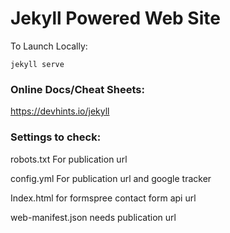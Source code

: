 # Jekyll Powered Web Site

To Launch Locally:
```
jekyll serve
```

### Online Docs/Cheat Sheets:

https://devhints.io/jekyll

### Settings to check:

robots.txt For publication url

config.yml For publication url and google tracker

Index.html for formspree contact form api url

web-manifest.json needs publication url